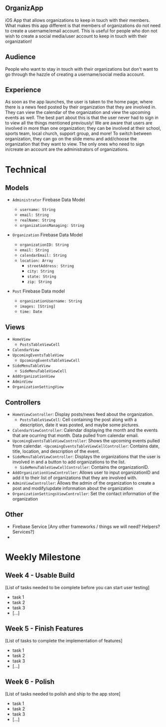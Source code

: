 ## OrganizApp
iOS App that allows organizations to keep in touch with their members. What makes this app different is that members of organizations do not need to create a username/email account. This is useful for people who don not wish to create a social media/user account to keep in touch with their organization!

## Audience
People who want to stay in touch with their organizations but don't want to go through the hazzle of creating a username/social media account.

## Experience
As soon as the app launches, the user is taken to the home page, where there is a news feed posted by their organization that they are involved in. They can view the calendar of the organization and view the upcoming events as well. The best part about this is that the user never had to sign in to view all the things mentioned previously! We are aware that users are involved in more than one organization; they can be involved at their school, sports team, local church, support group, and more! To switch between organization, they can go on the slide menu and add/choose the organization that they want to view. The only ones who need to sign in/create an account are the administrators of organizations.

# Technical
## Models
- `Administrator` Firebase Data Model
  - `username: String`
  - `email: String`
  - `realName: String`
  - `organizationsManaging: String`
  
- `Organization` Firebase Data Model
  - `organizationID: String`
  - `email: String`
  - `calendarEmail: String`
  - `location: Array`
    - `streetAddress: String`
    - `city: String`
    - `state: String`
    - `zip: String`
  
- `Post` Firebase Data model
  - `organizationUsername: String`
  - `images: [String]`
  - `time: Date`


## Views
- `HomeView`
  - `PostsTableViewCell`
- `CalendarView`
- `UpcomingEventsTableView`
  - `UpcomingEventsTableViewCell`
- `SideMenuTableView`
  - `SideMenuTableViewCell`
- `AddOrganizationView`
- `AdminView`
- `OrganizationSettingView`

## Controllers
- `HomeViewController`: Display posts/news feed about the organization.
  - `PostsTableViewCell`: Cell containing the post along with a description, date it was posted, and maybe some pictures.
- `CalendarViewController`: Calendar displaying the month and the events that are ocurring that month. Data pulled from calendar email.
- `UpcomingEventsTableViewController`: Shows the upcoming events pulled from calendar.
  -`UpcomingEventsTableViewCellController`: Contains date, title, location, and description of the event.
- `SideMenuTableViewController`: Displays the organizations that the user is involved in and a button to add organizations to the list.
  - `SideMenuTableViewCellController`: Contains the organizationID.
- `AddOrganizationViewController`: Allows user to input organizationID and add it to their list of organizations that they are involved with.
- `AdminViewController`: Allows the admin of the organization to create a post and modify/update information about the organization
- `OrganizationSettingsViewController`: Set the contact information of the organization

## Other
- Firebase Service [Any other frameworks / things we will need? Helpers? Services?]
- 

# Weekly Milestone
## Week 4 - Usable Build
[List of tasks needed to be complete before you can start user testing]
- task 1
- task 2
- task 3
- [...]

## Week 5 - Finish Features
[List of tasks to complete the implementation of features]
- task 1
- task 2
- task 3
- [...]

## Week 6 - Polish
[List of tasks needed to polish and ship to the app store]
- task 1
- task 2
- task 3
- [...]

